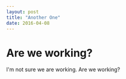 ```yaml
---
layout: post
title: "Another One"
date: 2016-04-08
---
```


# Are we working?

I'm not sure we are working. Are we working?

